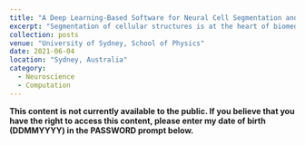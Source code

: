 ```yaml
---
title: "A Deep Learning-Based Software for Neural Cell Segmentation and Quantification"
excerpt: "Segmentation of cellular structures is at the heart of biomedical image analysis. Manually performing segmentation is time-consuming and prone to inter-observer and intra-observer bias. Deep learning has proven effective in object detection and segmentation tasks. We present a deep learning-based algorithm for cell segmentation of immunofluorescent-labelled images. Our model was trained on a dataset containing a variety of cells and a total of 57,045 segmented objects. We implemented contrast normalisation and image augmentation to achieve a robust model. A program was created to calculate the total corrected cell fluorescence of neurons in the mouse model of Alzheimer’s disease."
collection: posts
venue: "University of Sydney, School of Physics"
date: 2021-06-04
location: "Sydney, Australia"
category: 
  - Neuroscience
  - Computation
---
```


**This content is not currently available to the public. If you believe that you have the right to access this content, please enter my date of birth (DDMMYYYY) in the PASSWORD prompt below.**

<div id="adobe-dc-view" style="height: auto; max-width: 100%;"></div>
<script src="https://documentcloud.adobe.com/view-sdk/main.js"></script>
<script type="text/javascript">
	document.addEventListener("adobe_dc_view_sdk.ready", function(){ 
		var adobeDCView = new AdobeDC.View({clientId: "d3af72803f944904af0706427e38ce4c", divId: "adobe-dc-view"});
		adobeDCView.previewFile({
			content:{location: {url: "https://www.brettyang.info/files/documents/Segmentation_bZ7PqUxakTpxmVuFVJLbJULpyB5zJu8u.pdf"}},
			metaData:{fileName: "Segmentation.pdf"}
		}, {embedMode: "IN_LINE", showDownloadPDF: false, showPrintPDF: false});
	});
</script>